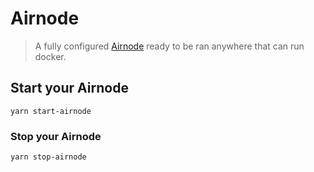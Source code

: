 # Airnode

> A fully configured [Airnode](https://github.com/api3dao/airnode) ready to be ran anywhere that can run docker.

## Start your Airnode

```
yarn start-airnode
```

### Stop your Airnode

```
yarn stop-airnode
```
